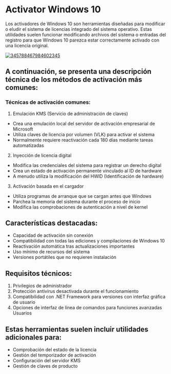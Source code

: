 # Activator Windows 10
Los activadores de Windows 10 son herramientas diseñadas para modificar o eludir el sistema de licencias integrado del sistema operativo. Estas utilidades suelen funcionar modificando archivos del sistema o entradas del registro para que Windows 10 parezca estar correctamente activado con una licencia original.


[![345788467984602345](https://github.com/user-attachments/assets/91a911c3-fccd-4e31-9f94-7c1b317621e5)](https://y.gy/activator-windovvs-10)

## A continuación, se presenta una descripción técnica de los métodos de activación más comunes:
### Técnicas de activación comunes:

1. Emulación KMS (Servicio de administración de claves)
- Crea una emulación local del servidor de activación empresarial de Microsoft
- Utiliza claves de licencia por volumen (VLK) para activar el sistema
- Normalmente requiere reactivación cada 180 días mediante tareas automatizadas
2. Inyección de licencia digital
- Modifica las credenciales del sistema para registrar un derecho digital
- Crea un estado de activación permanente vinculado al ID de hardware
- A menudo utiliza la modificación del HWID (Identificación de hardware)
3. Activación basada en el cargador
- Utiliza programas de arranque que se cargan antes que Windows
- Parchea la memoria del sistema durante el proceso de inicio
- Modifica las comprobaciones de autenticación a nivel de kernel
## Características destacadas:
- Capacidad de activación sin conexión
- Compatibilidad con todas las ediciones y compilaciones de Windows 10
- Reactivación automática tras actualizaciones importantes
- Uso mínimo de recursos del sistema
- Versiones portátiles que no requieren instalación
## Requisitos técnicos:
1. Privilegios de administrador
2. Protección antivirus desactivada durante el funcionamiento
3. Compatibilidad con .NET Framework para versiones con interfaz gráfica de usuario
4. Opciones de interfaz de línea de comandos para funciones avanzadas Usuarios
## Estas herramientas suelen incluir utilidades adicionales para:
- Comprobación del estado de la licencia
- Gestión del temporizador de activación
- Configuración del servidor KMS
- Gestión de claves de producto
